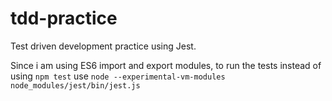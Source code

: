 # tdd-practice

Test driven development practice using Jest.

Since i am using ES6 import and export modules, to run the tests instead of using `npm test` use `node --experimental-vm-modules node_modules/jest/bin/jest.js`
